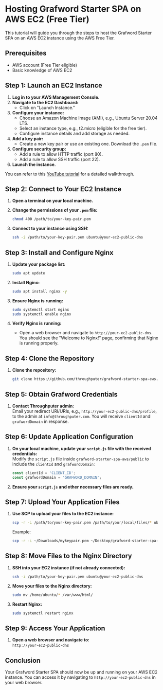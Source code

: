 # Hosting Grafword Starter SPA on AWS EC2 (Free Tier)

This tutorial will guide you through the steps to host the Grafword Starter SPA on an AWS EC2 instance using the AWS Free Tier.

## Prerequisites

- AWS account (Free Tier eligible)
- Basic knowledge of AWS EC2

## Step 1: Launch an EC2 Instance

1. **Log in to your AWS Management Console.**
2. **Navigate to the EC2 Dashboard:**
   - Click on "Launch Instance."
3. **Configure your instance:**
   - Choose an Amazon Machine Image (AMI), e.g., Ubuntu Server 20.04 LTS.
   - Select an instance type, e.g., t2.micro (eligible for the free tier).
   - Configure instance details and add storage as needed.
4. **Add a key pair:**
   - Create a new key pair or use an existing one. Download the `.pem` file.
5. **Configure security group:**
   - Add a rule to allow HTTP traffic (port 80).
   - Add a rule to allow SSH traffic (port 22).
6. **Launch the instance.**

You can refer to this [YouTube tutorial](https://www.youtube.com/watch?v=0Gz-PUnEUF0) for a detailed walkthrough.

## Step 2: Connect to Your EC2 Instance

1. **Open a terminal on your local machine.**
2. **Change the permissions of your `.pem` file:**

    ```bash
    chmod 400 /path/to/your-key-pair.pem
    ```

3. **Connect to your instance using SSH:**

    ```bash
    ssh -i /path/to/your-key-pair.pem ubuntu@your-ec2-public-dns
    ```

## Step 3: Install and Configure Nginx

1. **Update your package list:**

    ```bash
    sudo apt update
    ```

2. **Install Nginx:**

    ```bash
    sudo apt install nginx -y
    ```

3. **Ensure Nginx is running:**

    ```bash
    sudo systemctl start nginx
    sudo systemctl enable nginx
    ```
4. **Verify Nginx is running:**
   - Open a web browser and navigate to `http://your-ec2-public-dns`. You should see the "Welcome to Nginx!" page, confirming that Nginx is running properly.

## Step 4: Clone the Repository

1. **Clone the repository:**

    ```bash
    git clone https://github.com/throughputer/grafword-starter-spa-aws.git
    ```

## Step 5: Obtain Grafword Credentials

1. **Contact Throughputer admin:**  
   Email your redirect URI/URIs, e.g., `http://your-ec2-public-dns/profile`, to the admin at `info@throughputer.com`. You will receive `clientId` and `grafwordDomain` in response.


## Step 6: Update Application Configuration

1. **On your local machine, update your `script.js` file with the received credentials:**  
   Modify the `script.js` file inside `grafword-starter-spa-aws/public` to include the `clientId` and `grafwordDomain`:

    ```javascript
    const clientId = 'CLIENT_ID';
    const grafwordDomain = 'GRAFWORD_DOMAIN';
    ```
2. **Ensure your `script.js` and other necessary files are ready.**

## Step 7: Upload Your Application Files

1. **Use SCP to upload your files to the EC2 instance:**

    ```bash
    scp -r -i /path/to/your-key-pair.pem /path/to/your/local/files/* ubuntu@your-ec2-public-dns:/home/ubuntu/
    ```

    Example:

    ```bash
    scp -r -i ~/Downloads/mykeypair.pem ~/Desktop/grafword-starter-spa-aws/public/* ubuntu@your-ec2-public-dns:/home/ubuntu/
    ```

## Step 8: Move Files to the Nginx Directory

1. **SSH into your EC2 instance (if not already connected):**

    ```bash
    ssh -i /path/to/your-key-pair.pem ubuntu@your-ec2-public-dns
    ```
2. **Move your files to the Nginx directory:**

    ```bash
    sudo mv /home/ubuntu/* /var/www/html/
    ```
3. **Restart Nginx:**

    ```bash
    sudo systemctl restart nginx
    ```

## Step 9: Access Your Application

1. **Open a web browser and navigate to:**  
   `http://your-ec2-public-dns`

## Conclusion

Your Grafword Starter SPA should now be up and running on your AWS EC2 instance. You can access it by navigating to `http://your-ec2-public-dns` in your web browser.

